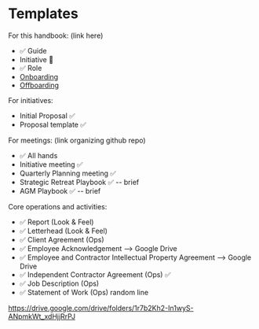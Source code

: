 # Templates 

For this handbook: (link here)
- ✅ Guide 
- Initiative 🚨
- ✅ Role
- [Onboarding](templates/checklist-onboarding.md)
- [Offboarding](templates/checklist-offboarding.md)

For initiatives: 
- Initial Proposal ✅ 
- Proposal template   ✅  

For meetings: (link organizing github repo)
- ✅ All hands 
- Initiative meeting ✅ 
- Quarterly Planning meeting ✅ 
- Strategic Retreat Playbook ✅  -- brief
- AGM Playbook ✅  -- brief

Core operations and activities:
- ✅ Report (Look & Feel)
- ✅ Letterhead (Look & Feel)
- ✅ Client Agreement (Ops)
- ✅ Employee Acknowledgement  --> Google Drive
- ✅ Employee and Contractor Intellectual Property Agreement --> Google Drive
- ✅ Independent Contractor Agreement (Ops) ✅
- ✅ Job Description (Ops)
- ✅ Statement of Work (Ops) 
random line

https://drive.google.com/drive/folders/1r7b2Kh2-In1wyS-ANpmkWt_xdHjjRrPJ
